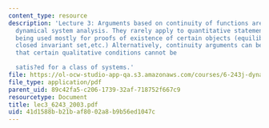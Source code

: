 ```yaml
---
content_type: resource
description: 'Lecture 3: Arguments based on continuity of functions are common in
  dynamical system analysis. They rarely apply to quantitative statements,instead
  being used mostly for proofs of existence of certain objects (equilibria,open or
  closed invariant set,etc.) Alternatively, continuity arguments can be used to show
  that certain qualitative conditions cannot be

  satis?ed for a class of systems.'
file: https://ol-ocw-studio-app-qa.s3.amazonaws.com/courses/6-243j-dynamics-of-nonlinear-systems-fall-2003/41d1588bb21baf8002a8b9b56ed1047c_lec3_6243_2003.pdf
file_type: application/pdf
parent_uid: 89c42fa5-c206-1739-32af-718752f667c9
resourcetype: Document
title: lec3_6243_2003.pdf
uid: 41d1588b-b21b-af80-02a8-b9b56ed1047c
---
```

